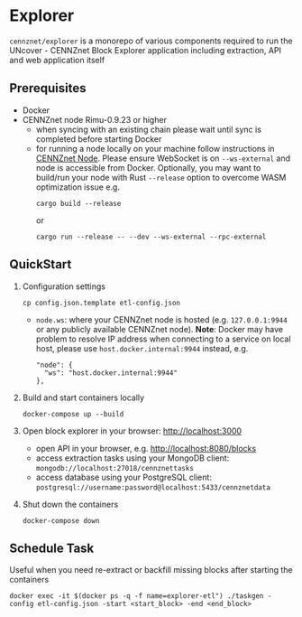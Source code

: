 Explorer
========

`cennznet/explorer` is a monorepo of various components required to run the UNcover - CENNZnet Block Explorer application including extraction, API and web application itself

Prerequisites
-------------

-   Docker
-   CENNZnet node Rimu-0.9.23 or higher
    - when syncing with an existing chain please wait until sync is completed before starting Docker 
    - for running a node locally on your machine follow instructions in [CENNZnet Node](../../../cennznet). Please ensure WebSocket is on `--ws-external` and node is accessible from Docker. 
    Optionally, you may want to build/run your node with Rust  `--release` option to overcome WASM optimization issue e.g. 
      ```
      cargo build --release
      ```
      or
      ```
      cargo run --release -- --dev --ws-external --rpc-external
      ```       

QuickStart
----------

1.  Configuration settings

    ```
    cp config.json.template etl-config.json
    ```

     -   `node.ws`: where your CENNZnet node is hosted (e.g. `127.0.0.1:9944` or any publicly available CENNZnet node). 
    **Note**: Docker may have problem to resolve IP address when connecting to a service on local host, please use `host.docker.internal:9944` instead, e.g.

         ```
         "node": {
           "ws": "host.docker.internal:9944"
         },
         ```

2.  Build and start containers locally

     ```
     docker-compose up --build
     ```

3.  Open block explorer in your browser: <http://localhost:3000>
    - open API in your browser, e.g. <http://localhost:8080/blocks>
    - access extraction tasks using your MongoDB client: `mongodb://localhost:27018/cennznettasks`
    - access database using your PostgreSQL client: `postgresql://username:password@localhost:5433/cennznetdata`

4.  Shut down the containers

    ```
    docker-compose down
    ```

Schedule Task
---------------

Useful when you need re-extract or backfill missing blocks after starting the containers

```
docker exec -it $(docker ps -q -f name=explorer-etl") ./taskgen -config etl-config.json -start <start_block> -end <end_block>
```

